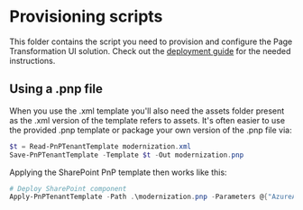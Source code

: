 # Provisioning scripts

This folder contains the script you need to provision and configure the Page Transformation UI solution. Check out the [deployment guide](/Solutions/PageTransformationUI/docs/deploymentguide.md) for the needed instructions.

## Using a .pnp file

When you use the .xml template you'll also need the assets folder present as the .xml version of the template refers to assets. It's often easier to use the provided .pnp template or package your own version of the .pnp file via:

```Powershell
$t = Read-PnPTenantTemplate modernization.xml
Save-PnPTenantTemplate -Template $t -Out modernization.pnp
```

Applying the SharePoint PnP template then works like this:

```Powershell
# Deploy SharePoint component
Apply-PnPTenantTemplate -Path .\modernization.pnp -Parameters @{"AzureAppID"="79ad0500-1230-4f7a-a5bb-5e83ce9174f4";"AzureFunction"="https://contosomodernization.azurewebsites.net"}
```